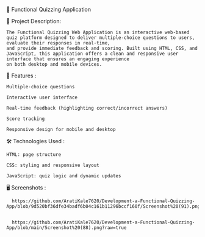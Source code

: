 🎯 Functional Quizzing Application 


📌 Project Description:


    The Functional Quizzing Web Application is an interactive web-based quiz platform designed to deliver multiple-choice questions to users, evaluate their responses in real-time, 
    and provide immediate feedback and scoring. Built using HTML, CSS, and JavaScript, this application offers a clean and responsive user interface that ensures an engaging experience 
    on both desktop and mobile devices.



🚀 Features :
   
   
    Multiple-choice questions

    Interactive user interface

    Real-time feedback (highlighting correct/incorrect answers)

    Score tracking

    Responsive design for mobile and desktop



🛠️ Technologies Used :

    HTML: page structure

    CSS: styling and responsive layout

    JavaScript: quiz logic and dynamic updates


🖥️  Screenshots :


      https://github.com/AratiKale7620/Development-a-Functional-Quizzing-App/blob/9d520bf36dfe34badf6b04c161b11296bccf160f/Screenshot%20(91).png


      https://github.com/AratiKale7620/Development-a-Functional-Quizzing-App/blob/main/Screenshot%20(88).png?raw=true

      


